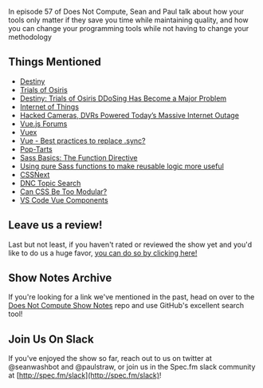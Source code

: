 In episode 57 of Does Not Compute, Sean and Paul talk about how your tools only matter if they save you time while maintaining quality, and how you can change your programming tools while not having to change your methodology

## Things Mentioned

* [Destiny](https://www.destinythegame.com/)
* [Trials of Osiris](http://destinygamewiki.com/wiki/Trials_of_Osiris)
* [Destiny: Trials of Osiris DDoSing Has Become a Major Problem](https://gamerant.com/destiny-trials-of-osiris-ddos-problem/)
* [Internet of Things](https://en.wikipedia.org/wiki/Internet_of_things)
* [Hacked Cameras, DVRs Powered Today’s Massive Internet Outage](https://krebsonsecurity.com/2016/10/hacked-cameras-dvrs-powered-todays-massive-internet-outage/)
* [Vue.js Forums](https://forum.vuejs.org/)
* [Vuex](http://vuex.vuejs.org/en/)
* [Vue - Best practices to replace .sync?](https://forum-archive.vuejs.org/topic/4288/best-practices-to-replace-sync/)
* [Pop-Tarts](https://en.wikipedia.org/wiki/Pop-Tarts)
* [Sass Basics: The Function Directive](https://www.sitepoint.com/sass-basics-function-directive/)
* [Using pure Sass functions to make reusable logic more useful](http://thesassway.com/advanced/pure-sass-functions)
* [CSSNext](http://cssnext.io/)
* [DNC Topic Search](https://seanwash.com/topicsearch/)
* [Can CSS Be Too Modular?](http://csswizardry.com/2015/03/can-css-be-too-modular/)
* [VS Code Vue Components](https://github.com/seanwash/vscode-vue-components)

## Leave us a review!

Last but not least, if you haven't rated or reviewed the show yet and you'd like to do us a huge favor, [you can do so by clicking here!](https://itunes.apple.com/us/podcast/does-not-compute/id1048731980?mt=2)

## Show Notes Archive

If you're looking for a link we've mentioned in the past, head on over to the [Does Not Compute Show Notes](https://github.com/seanwash/dnccast-show-notes) repo and use GitHub's excellent search tool!

## Join Us On Slack

If you've enjoyed the show so far, reach out to us on twitter at @seanwashbot and @paulstraw, or join us in the Spec.fm slack community at [http://spec.fm/slack](http://spec.fm/slack)!
